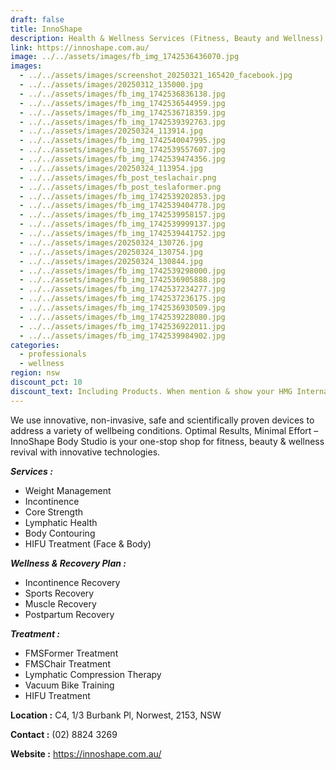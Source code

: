 ```yaml
---
draft: false
title: InnoShape
description: Health & Wellness Services (Fitness, Beauty and Wellness)
link: https://innoshape.com.au/
image: ../../assets/images/fb_img_1742536436070.jpg
images:
  - ../../assets/images/screenshot_20250321_165420_facebook.jpg
  - ../../assets/images/20250312_135000.jpg
  - ../../assets/images/fb_img_1742536836138.jpg
  - ../../assets/images/fb_img_1742536544959.jpg
  - ../../assets/images/fb_img_1742536718359.jpg
  - ../../assets/images/fb_img_1742539392763.jpg
  - ../../assets/images/20250324_113914.jpg
  - ../../assets/images/fb_img_1742540047995.jpg
  - ../../assets/images/fb_img_1742539557607.jpg
  - ../../assets/images/fb_img_1742539474356.jpg
  - ../../assets/images/20250324_113954.jpg
  - ../../assets/images/fb_post_teslachair.png
  - ../../assets/images/fb_post_teslaformer.png
  - ../../assets/images/fb_img_1742539202853.jpg
  - ../../assets/images/fb_img_1742539404778.jpg
  - ../../assets/images/fb_img_1742539958157.jpg
  - ../../assets/images/fb_img_1742539999137.jpg
  - ../../assets/images/fb_img_1742539441752.jpg
  - ../../assets/images/20250324_130726.jpg
  - ../../assets/images/20250324_130754.jpg
  - ../../assets/images/20250324_130844.jpg
  - ../../assets/images/fb_img_1742539298000.jpg
  - ../../assets/images/fb_img_1742536905888.jpg
  - ../../assets/images/fb_img_1742537234277.jpg
  - ../../assets/images/fb_img_1742537236175.jpg
  - ../../assets/images/fb_img_1742536930509.jpg
  - ../../assets/images/fb_img_1742539228080.jpg
  - ../../assets/images/fb_img_1742536922011.jpg
  - ../../assets/images/fb_img_1742539984902.jpg
categories:
  - professionals
  - wellness
region: nsw
discount_pct: 10
discount_text: Including Products. When mention & show your HMG International member card
---
```

We use innovative, non-invasive, safe and scientifically proven devices to address a variety of wellbeing conditions. Optimal Results, Minimal Effort – InnoShape Body Studio is your one-stop shop for fitness, beauty & wellness revival with innovative technologies.

***Services :***

* Weight Management
* Incontinence
* Core Strength
* Lymphatic Health
* Body Contouring
* HIFU Treatment (Face & Body)

***Wellness & Recovery Plan :***

* Incontinence Recovery
* Sports Recovery
* Muscle Recovery
* Postpartum Recovery

***Treatment :***

* FMSFormer Treatment
* FMSChair Treatment
* Lymphatic Compression Therapy
* Vacuum Bike Training
* HIFU Treatment

**Location :** C4, 1/3 Burbank Pl, Norwest, 2153, NSW

**Contact :** (02) 8824 3269

**Website :** https://innoshape.com.au/
